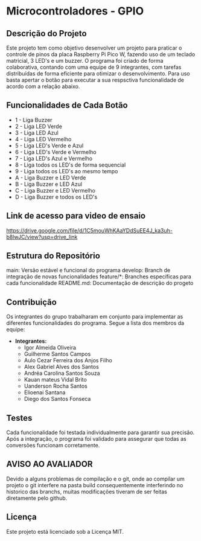 # Microcontroladores - GPIO

## Descrição do Projeto

Este projeto tem como objetivo desenvolver um projeto para praticar o controle de pinos da placa Raspberry Pi Pico W, fazendo uso de um teclado matricial, 3 LED's e um buzzer. O programa foi criado de forma colaborativa, contando com uma equipe de 9 integrantes, com tarefas distribuídas de forma eficiente para otimizar o desenvolvimento.
Para uso basta apertar o botão para executar a sua respsctiva funcionalidade de acordo com a relação abaixo.

## Funcionalidades de Cada Botão

- 1 - Liga Buzzer
- 2 - Liga LED Verde
- 3 - Liga LED Azul
- 4 - Liga LED Vermelho
- 5 - Liga LED's Verde e Azul
- 6 - Liga LED's Verde e Vermelho
- 7 - Liga LED's Azul e Vermelho
- 8 - Liga todos os LED's de forma sequencial
- 9 - Liga todos os LED's ao mesmo tempo
- A - Liga Buzzer e LED Verde
- B - Liga Buzzer e LED Azul
- C - Liga Buzzer e LED Vermelho
- D - Liga Buzzer e todos os LED's

## Link de acesso para video de ensaio
https://drive.google.com/file/d/1C5mouWhKAaYDdSuEE4J_ka3uh-b8lwJC/view?usp=drive_link

## Estrutura do Repositório
main: Versão estável e funcional do programa
develop: Branch de integração de novas funcionalidades
feature/*: Branches específicas para cada funcionalidade
README.md: Documentação de descrição do progeto

## Contribuição
Os integrantes do grupo trabalharam em conjunto para implementar as diferentes funcionalidades do programa. Segue a lista dos membros da equipe:

- **Integrantes:**
	- Igor Almeida Oliveira
	- Guilherme Santos Campos
	- Aulo Cezar Ferreira dos Anjos Filho
	- Alex Gabriel Alves dos Santos
	- Andréa Carolina Santos Souza
 	- Kauan mateus Vidal Brito
  	- Uanderson Rocha Santos
  	- Elioenai Santana
  	- Diego dos Santos Fonseca

## Testes
Cada funcionalidade foi testada individualmente para garantir sua precisão. Após a integração, o programa foi validado para assegurar que todas as conversões funcionam corretamente.

## AVISO AO AVALIADOR
Devido a alguns problemas de compilação e o git, onde ao compilar um projeto o git interfere na pasta build consequentemente interferindo no historico das branchs, muitas modificações tiveram de ser feitas diretamente pelo github.

## Licença
Este projeto está licenciado sob a Licença MIT.
